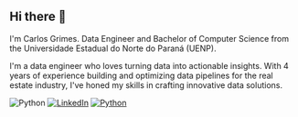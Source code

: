 ## Hi there 👋

I'm Carlos Grimes. Data Engineer and Bachelor of Computer Science from the Universidade Estadual do Norte do Paraná (UENP).

I'm a data engineer who loves turning data into actionable insights. With 4 years of experience building and optimizing data pipelines for the real estate industry, I've honed my skills in crafting innovative data solutions.


![Python](https://img.shields.io/badge/-Python-3776AB?logo=python&logoColor=white&style=for-the-badge)
[![LinkedIn](https://img.shields.io/badge/LinkedIn-blue-brightgreen.svg?logo=linkedin&logoColor=white)](https://www.linkedin.com/in/carlosgrimes/)
[![Python](https://img.shields.io/badge/python-3.x-brightgreen.svg)](https://www.python.org/)
<!--
**CGrimes7/CGrimes7** is a ✨ _special_ ✨ repository because its `README.md` (this file) appears on your GitHub profile.

Here are some ideas to get you started:

- 🔭 I’m currently working on ...
- 🌱 I’m currently learning ...
- 👯 I’m looking to collaborate on ...
- 🤔 I’m looking for help with ...
- 💬 Ask me about ...
- 📫 How to reach me: ...
- 😄 Pronouns: ...
- ⚡ Fun fact: ...
-->
